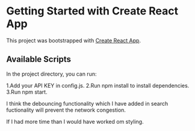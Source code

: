 # Getting Started with Create React App

This project was bootstrapped with [Create React App](https://github.com/facebook/create-react-app).

## Available Scripts

In the project directory, you can run:

1.Add your API KEY in config.js.
2.Run npm install to install dependencies.
3.Run npm start.

I think the debouncing functionality which I have added in search fuctionality will prevent the network congestion.

If I had more time than I would have worked om styling.

